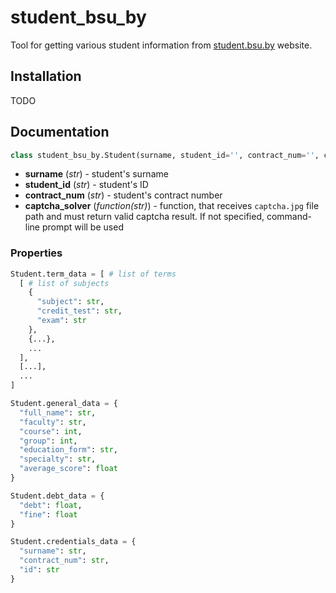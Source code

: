 # student_bsu_by
Tool for getting various student information from [student.bsu.by](http://http://student.bsu.by) website.

## Installation

TODO

## Documentation
```python
class student_bsu_by.Student(surname, student_id='', contract_num='', captcha_solver=None)
```
  * **surname** (*str*) - student's surname
  * **student_id** (*str*) - student's ID
  * **contract_num** (*str*) - student's contract number
  * **captcha_solver** (*function(str)*) - function, that receives `captcha.jpg` file path and must return valid captcha result. If not specified, command-line prompt will be used

### Properties
```python
Student.term_data = [ # list of terms
  [ # list of subjects
    {
      "subject": str,
      "сredit_test": str,
      "exam": str
    },
    {...},
    ...
  ],
  [...],
  ...
]
```

```python
Student.general_data = {
  "full_name": str,
  "faculty": str,
  "course": int,
  "group": int,
  "education_form": str,
  "specialty": str,
  "average_score": float
}
```

```python
Student.debt_data = {
  "debt": float,
  "fine": float
}
```

```python
Student.credentials_data = {
  "surname": str,
  "contract_num": str,
  "id": str
}
```
